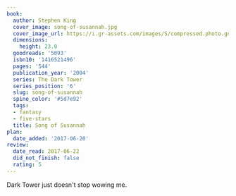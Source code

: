```yaml
---
book:
  author: Stephen King
  cover_image: song-of-susannah.jpg
  cover_image_url: https://i.gr-assets.com/images/S/compressed.photo.goodreads.com/books/1554221361l/5093._SY160_.jpg
  dimensions:
    height: 23.0
  goodreads: '5093'
  isbn10: '1416521496'
  pages: '544'
  publication_year: '2004'
  series: The Dark Tower
  series_position: '6'
  slug: song-of-susannah
  spine_color: '#5d7e92'
  tags:
  - fantasy
  - five-stars
  title: Song of Susannah
plan:
  date_added: '2017-06-20'
review:
  date_read: 2017-06-22
  did_not_finish: false
  rating: 5
---
```


Dark Tower just doesn't stop wowing me.
